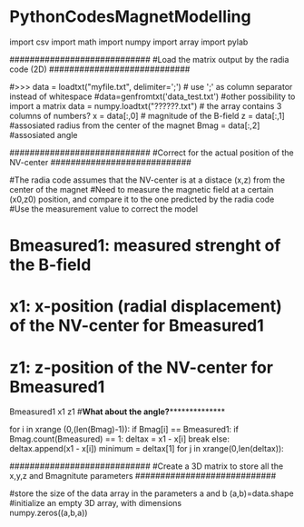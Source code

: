 # PythonCodesMagnetModelling

import csv
import math
import numpy
import array
import pylab

############################
#Load the matrix output by the radia code (2D)
############################

#>>> data = loadtxt("myfile.txt", delimiter=';')                   # use ';' as column separator instead of whitespace
#data=genfromtxt('data_test.txt')  #other possibility to import a matrix
data = numpy.loadtxt("??????.txt")                       # the array contains 3 columns of numbers?
x = data[:,0]                            # magnitude of the B-field 
z = data[:,1]                           #assosiated radius from the center of the magnet
Bmag = data[:,2]                           #assosiated angle

############################
#Correct for the actual position of the NV-center
############################

#The radia code assumes that the NV-center is at a distace (x,z) from the center of the magnet
#Need to measure the magnetic field at a certain (x0,z0) position, and compare it to the one predicted by the radia code
#Use the measurement value to correct the model

# Bmeasured1: measured strenght of the B-field
# x1: x-position (radial displacement) of the NV-center for Bmeasured1
# z1: z-position of the NV-center for Bmeasured1
 Bmeasured1
 x1
 z1
#**********************What about the angle?************************************

for i in xrange (0,(len(Bmag)-1)):
    if Bmag[i] == Bmeasured1:
        if Bmag.count(Bmeasured) == 1:
            deltax = x1 - x[i]
            break
        else:
            deltax.append(x1 - x[i])
minimum = deltax[1]
for j in xrange(0,len(deltax)):
    


############################
#Create a 3D matrix to store all the x,y,z and Bmagnitute parameters
############################

#store the size of the data array in the parameters a and b
(a,b)=data.shape
#initialize an empty 3D array, with dimensions  
numpy.zeros((a,b,a))


   

